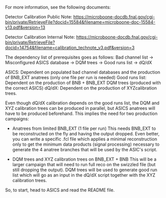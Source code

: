 For more information, see the following documents:

Detector Calibration Public Note: https://microboone-docdb.fnal.gov/cgi-bin/private/RetrieveFile?docid=15584&filename=microboone-doc-15584-v13.pdf&version=13

Detector Calibration Internal Note: https://microboone-docdb.fnal.gov/cgi-bin/private/RetrieveFile?docid=14754&filename=calibration_technote_v3.pdf&version=3


The dependency list of prerequisites goes as follows:
Bad channel list -> Misconfigured ASICS database -> DQM trees -> Good runs list -> dQ/dX

ASICS: Dependent on populated bad channel databases and the production of BNB_EXT anatrees (only one file per run is needed)
Good runs list: Dependent on the production of BNB + BNB_EXT DQM trees (produced with the correct ASICS)
dQ/dX: Dependent on the production of XYZcalibration trees.

Even though dQ/dX calibration depends on the good runs list, the DQM and XYZ calibration trees can be produced in parallel, but ASICS anatrees will have to be produced beforehand.
This implies the need for two production campaigns:

- Anatrees from limited BNB_EXT (1 file per run)
This needs BNB_EXT to be reconstructed on the fly and having the output dropped. Even better, you can write a specific .fcl file which applies a minimal reconstruction only to get the minimum data products (signal processing) necessary to generate the 4 anatree branches that will be used by the ASIC's script. 

- DQM trees and XYZ calibration trees on BNB_EXT + BNB
This will be a larger campaign that will need to run full reco on the swizzled file (but still dropping the output).
DQM trees will be used to generate good run list which will go as an input in the dQ/dX script together with the XYZ calibration trees.

So, to start, head to ASICS and read the README file.
